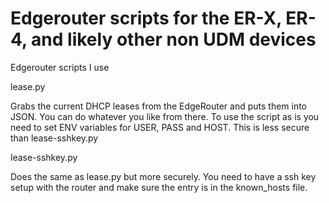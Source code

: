 # Edgerouter scripts for the ER-X, ER-4, and likely other non UDM devices
Edgerouter scripts I use

lease.py 

Grabs the current DHCP leases from the EdgeRouter and puts them into JSON.  You can do whatever you like from there.
To use the script as is you need to set ENV variables for USER, PASS and HOST.  This is less secure than lease-sshkey.py 

lease-sshkey.py

Does the same as lease.py but more securely.  You need to have a ssh key setup with the router and make sure the entry is in the known_hosts file.  

